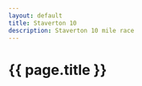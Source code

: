 ```yaml
---
layout: default
title: Staverton 10
description: Staverton 10 mile race
---
```


# {{ page.title }}

